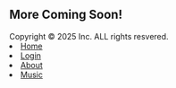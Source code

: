 
<html lang="en-US">
<head>
    <meta charset="UTF-8">
    <meta name="viewport" content="width=device-width, initial-scale=1.0">
    <title>klenime7</title>
    <link rel="stylesheet" href="https://cdnjs.cloudflare.com/ajax/libs/font-awesome/6.4.2/css/all.min.css">
    <link rel="stylesheet" href="styles.css">
    <script src="script.js" defer></script>
</head>
    <body>
        <div class="container-lg px-3 my-5 markdown-body">
        </div>
            <h2>More Coming Soon!</h2>
            <div>Copyright &copy; 2025 Inc. ALL rights resvered.
            </div>
            <nav>
            <u1>
                <li><a href="#">Home</a>
                <li><a href="#">Login</a>
                <li><a href="#">About</a>
                <li><a href="">Music</a>
